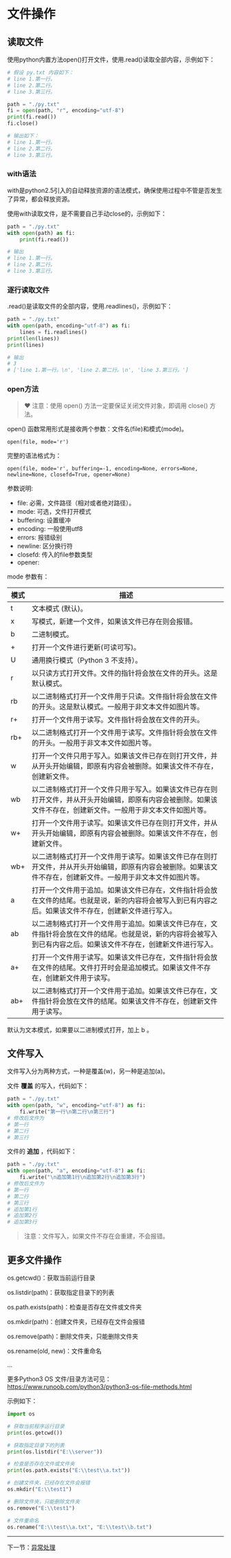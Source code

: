 # 文件操作

## 读取文件

使用python内置方法open()打开文件，使用.read()读取全部内容，示例如下：

```py
# 假设 py.txt 内容如下：
# line 1.第一行。
# line 2.第二行。
# line 3.第三行。

path = "./py.txt"
fi = open(path, "r", encoding="utf-8")
print(fi.read())
fi.close()

# 输出如下：
# line 1.第一行。
# line 2.第二行。
# line 3.第三行。
```

### with语法

with是python2.5引入的自动释放资源的语法模式，确保使用过程中不管是否发生了异常，都会释放资源。

使用with读取文件，是不需要自己手动close的，示例如下：

```py
path = "./py.txt"
with open(path) as fi:
    print(fi.read())

# 输出
# line 1.第一行。
# line 2.第二行。
# line 3.第三行。
```

### 逐行读取文件

.read()是读取文件的全部内容，使用.readlines()，示例如下：

```py
path = "./py.txt"
with open(path, encoding="utf-8") as fi:
    lines = fi.readlines()
print(len(lines))
print(lines)

# 输出
# 3
# ['line 1.第一行。\n', 'line 2.第二行。\n', 'line 3.第三行。']
```

### open方法

> &hearts; 注意：使用 open() 方法一定要保证关闭文件对象，即调用 close() 方法。

open() 函数常用形式是接收两个参数：文件名(file)和模式(mode)。

`open(file, mode='r')`

完整的语法格式为：

`open(file, mode='r', buffering=-1, encoding=None, errors=None, newline=None, closefd=True, opener=None)`

参数说明:

- file: 必需，文件路径（相对或者绝对路径）。
- mode: 可选，文件打开模式
- buffering: 设置缓冲
- encoding: 一般使用utf8
- errors: 报错级别
- newline: 区分换行符
- closefd: 传入的file参数类型
- opener:

mode 参数有：

模式 | 描述
-|-
t	| 文本模式 (默认)。
x	| 写模式，新建一个文件，如果该文件已存在则会报错。
b	| 二进制模式。
+	| 打开一个文件进行更新(可读可写)。
U	| 通用换行模式（Python 3 不支持）。
r	| 以只读方式打开文件。文件的指针将会放在文件的开头。这是默认模式。
rb	| 以二进制格式打开一个文件用于只读。文件指针将会放在文件的开头。这是默认模式。一般用于非文本文件如图片等。
r+	| 打开一个文件用于读写。文件指针将会放在文件的开头。
rb+	| 以二进制格式打开一个文件用于读写。文件指针将会放在文件的开头。一般用于非文本文件如图片等。
w	| 打开一个文件只用于写入。如果该文件已存在则打开文件，并从开头开始编辑，即原有内容会被删除。如果该文件不存在，创建新文件。
wb	| 以二进制格式打开一个文件只用于写入。如果该文件已存在则打开文件，并从开头开始编辑，即原有内容会被删除。如果该文件不存在，创建新文件。一般用于非文本文件如图片等。
w+	| 打开一个文件用于读写。如果该文件已存在则打开文件，并从开头开始编辑，即原有内容会被删除。如果该文件不存在，创建新文件。
wb+	| 以二进制格式打开一个文件用于读写。如果该文件已存在则打开文件，并从开头开始编辑，即原有内容会被删除。如果该文件不存在，创建新文件。一般用于非文本文件如图片等。
a	| 打开一个文件用于追加。如果该文件已存在，文件指针将会放在文件的结尾。也就是说，新的内容将会被写入到已有内容之后。如果该文件不存在，创建新文件进行写入。
ab	| 以二进制格式打开一个文件用于追加。如果该文件已存在，文件指针将会放在文件的结尾。也就是说，新的内容将会被写入到已有内容之后。如果该文件不存在，创建新文件进行写入。
a+	| 打开一个文件用于读写。如果该文件已存在，文件指针将会放在文件的结尾。文件打开时会是追加模式。如果该文件不存在，创建新文件用于读写。
ab+	| 以二进制格式打开一个文件用于追加。如果该文件已存在，文件指针将会放在文件的结尾。如果该文件不存在，创建新文件用于读写。

默认为文本模式，如果要以二进制模式打开，加上 b 。

## 文件写入

文件写入分为两种方式，一种是覆盖(w)，另一种是追加(a)。

文件 **覆盖** 的写入，代码如下：

```py
path = "./py.txt"
with open(path, "w", encoding="utf-8") as fi:
    fi.write("第一行\n第二行\n第三行")
# 修改后文件为
# 第一行
# 第二行
# 第三行
```

文件的 **追加** ，代码如下：

```py
path = "./py.txt"
with open(path, "a", encoding="utf-8") as fi:
    fi.write("\n追加第1行\n追加第2行\n追加第3行")
# 修改后文件为
# 第一行
# 第二行
# 第三行
# 追加第1行
# 追加第2行
# 追加第3行
```
> 注意：文件写入，如果文件不存在会重建，不会报错。

## 更多文件操作

os.getcwd()：获取当前运行目录

os.listdir(path)：获取指定目录下的列表

os.path.exists(path)：检查是否存在文件或文件夹

os.mkdir(path)：创建文件夹，已经存在文件会报错

os.remove(path)：删除文件夹，只能删除文件夹

os.rename(old, new)：文件重命名

...

更多Python3 OS 文件/目录方法可见：https://www.runoob.com/python3/python3-os-file-methods.html

示例如下：

```py
import os

# 获取当前程序运行目录
print(os.getcwd())

# 获取指定目录下的列表
print(os.listdir("E:\\server"))

# 检查是否存在文件或文件夹
print(os.path.exists("E:\\test\\a.txt"))

# 创建文件夹，已经存在文件会报错
os.mkdir("E:\\test1")

# 删除文件夹，只能删除文件夹
os.remove("E:\\test1")

# 文件重命名
os.rename("E:\\test\\a.txt", "E:\\test\\b.txt")
```

---

下一节：[异常处理](./异常处理.md)